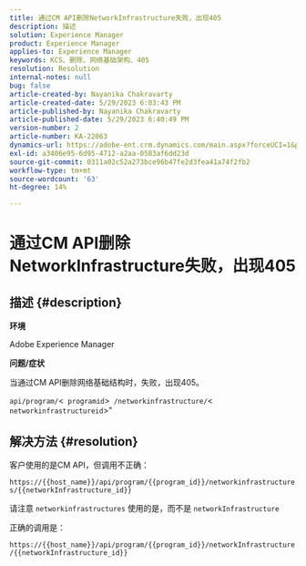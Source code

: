 ```yaml
---
title: 通过CM API删除NetworkInfrastructure失败，出现405
description: 描述
solution: Experience Manager
product: Experience Manager
applies-to: Experience Manager
keywords: KCS、删除、网络基础架构、405
resolution: Resolution
internal-notes: null
bug: false
article-created-by: Nayanika Chakravarty
article-created-date: 5/29/2023 6:03:43 PM
article-published-by: Nayanika Chakravarty
article-published-date: 5/29/2023 6:40:49 PM
version-number: 2
article-number: KA-22063
dynamics-url: https://adobe-ent.crm.dynamics.com/main.aspx?forceUCI=1&pagetype=entityrecord&etn=knowledgearticle&id=04918225-4bfe-ed11-8f6e-6045bd006793
exl-id: a3406e95-6d95-4712-a2aa-0583af6dd23d
source-git-commit: 0311a02c52a273bce96b47fe2d3fea41a74f2fb2
workflow-type: tm+mt
source-wordcount: '63'
ht-degree: 14%

---
```


# 通过CM API删除NetworkInfrastructure失败，出现405

## 描述 {#description}


<b>环境</b>

Adobe Experience Manager

<b>问题/症状</b>

当通过CM API删除网络基础结构时，失败，出现405。

`api/program/`&lt;` programid`>` /networkinfrastructure/`&lt;` networkinfrastructureid`>&quot;


## 解决方法 {#resolution}


客户使用的是CM API，但调用不正确：

`https://{{host_name}}/api/program/{{program_id}}/networkinfrastructures/{{networkInfrastructure_id}}`

请注意 `networkinfrastructures` 使用的是，而不是 `networkInfrastructure`

正确的调用是：

`https://{{host_name}}/api/program/{{program_id}}/networkInfrastructure /{{networkInfrastructure_id}}`
